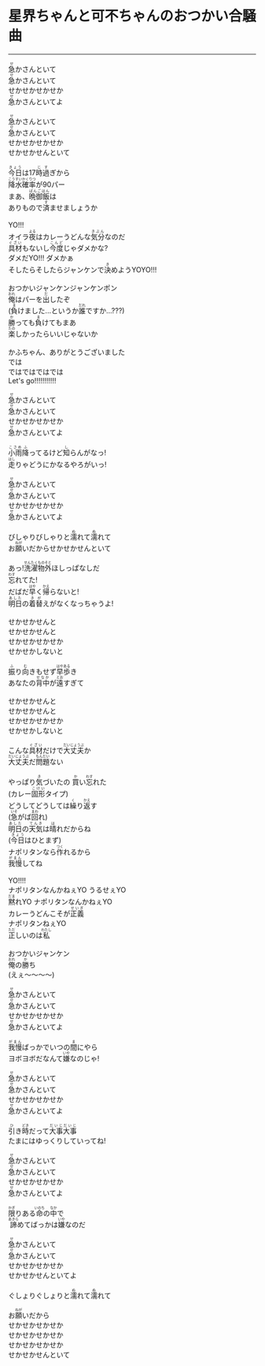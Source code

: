 # 星界ちゃんと可不ちゃんのおつかい合騒曲
---
<lyric>
<ruby>急<rt>せ</rt></ruby>かさんといて<br/>&#13;
<ruby>急<rt>せ</rt></ruby>かさんといて<br/>&#13;
せかせかせかせか<br/>&#13;
<ruby>急<rt>せ</rt></ruby>かさんといてよ<br/>&#13;
<br/>&#13;
<ruby>急<rt>せ</rt></ruby>かさんといて<br/>&#13;
<ruby>急<rt>せ</rt></ruby>かさんといて<br/>&#13;
せかせかせかせか<br/>&#13;
せかせかせんといて<br/>&#13;
<br/>&#13;
<ruby>今日<rt>きょう</rt></ruby>は17<ruby>時<rt>じ</rt></ruby><ruby>過<rt>す</rt></ruby>ぎから<br/>&#13;
<ruby>降水確率<rt>こうすいかくりつ</rt></ruby>が90パー<br/>&#13;
まあ、<ruby>晩御飯<rt>ばんごはん</rt></ruby>は<br/>&#13;
ありもので<ruby>済<rt>す</rt></ruby>ませましょうか<br/>&#13;
<br/>&#13;
YO!!!<br/>&#13;
オイラ<ruby>夜<rt>よる</rt></ruby>はカレーうどんな<ruby>気分<rt>きぶん</rt></ruby>なのだ<br/>&#13;
<ruby>具材<rt>ぐざい</rt></ruby>もないし<ruby>今度<rt>こんど</rt></ruby>じゃダメかな?<br/>&#13;
ダメだYO!!! ダメかぁ<br/>&#13;
そしたらそしたらジャンケンで<ruby>決<rt>き</rt></ruby>めようYOYO!!!<br/>&#13;
<br/>&#13;
おつかいジャンケンジャンケンポン<br/>&#13;
<ruby>俺<rt>おれ</rt></ruby>はパーを<ruby>出<rt>だ</rt></ruby>したぞ<br/>&#13;
(<ruby>負<rt>ま</rt></ruby>けました...というか<ruby>誰<rt>だれ</rt></ruby>ですか…???)<br/>&#13;
<ruby>勝<rt>か</rt></ruby>っても<ruby>負<rt>ま</rt></ruby>けてもまあ<br/>&#13;
<ruby>楽<rt>たの</rt></ruby>しかったらいいじゃないか<br/>&#13;
<br/>&#13;
かふちゃん、ありがとうございました<br/>&#13;
では<br/>&#13;
ではではではでは<br/>&#13;
Let's go!!!!!!!!!!!<br/>&#13;
<br/>&#13;
<ruby>急<rt>せ</rt></ruby>かさんといて<br/>&#13;
<ruby>急<rt>せ</rt></ruby>かさんといて<br/>&#13;
せかせかせかせか<br/>&#13;
<ruby>急<rt>せ</rt></ruby>かさんといてよ<br/>&#13;
<br/>&#13;
<ruby>小雨<rt>こさめ</rt></ruby><ruby>降<rt>ふ</rt></ruby>ってるけど<ruby>知<rt>し</rt></ruby>らんがなっ!<br/>&#13;
<ruby>走<rt>はし</rt></ruby>りゃどうにかなるやろがいっ!<br/>&#13;
<br/>&#13;
<ruby>急<rt>せ</rt></ruby>かさんといて<br/>&#13;
<ruby>急<rt>せ</rt></ruby>かさんといて<br/>&#13;
せかせかせかせか<br/>&#13;
<ruby>急<rt>せ</rt></ruby>かさんといてよ<br/>&#13;
<br/>&#13;
びしゃりびしゃりと<ruby>濡<rt>ぬ</rt></ruby>れて<ruby>濡<rt>ぬ</rt></ruby>れて<br/>&#13;
お<ruby>願<rt>ねが</rt></ruby>いだからせかせかせんといて<br/>&#13;
<br/>&#13;
あっ!<ruby>洗濯物<rt>せんたくもの</rt></ruby><ruby>外<rt>そと</rt></ruby>ほしっぱなしだ<br/>&#13;
<ruby>忘<rt>わす</rt></ruby>れてた!<br/>&#13;
だばだ<ruby>早<rt>はや</rt></ruby>く<ruby>帰<rt>かえ</rt></ruby>らないと!<br/>&#13;
<ruby>明日<rt>あした</rt></ruby>の<ruby>着替<rt>きが</rt></ruby>えがなくなっちゃうよ!<br/>&#13;
<br/>&#13;
せかせかせんと<br/>&#13;
せかせかせんと<br/>&#13;
せかせかせかせか<br/>&#13;
せかせかしないと<br/>&#13;
<br/>&#13;
<ruby>振<rt>ふ</rt></ruby>り<ruby>向<rt>む</rt></ruby>きもせず<ruby>早<rt>はや</rt></ruby><ruby>歩<rt>ある</rt></ruby>き<br/>&#13;
あなたの<ruby>背中<rt>せなか</rt></ruby>が<ruby>遠<rt>とお</rt></ruby>すぎて<br/>&#13;
<br/>&#13;
せかせかせんと<br/>&#13;
せかせかせんと<br/>&#13;
せかせかせかせか<br/>&#13;
せかせかしないと<br/>&#13;
<br/>&#13;
こんな<ruby>具材<rt>ぐざい</rt></ruby>だけで<ruby>大丈夫<rt>だいじょうぶ</rt></ruby>か<br/>&#13;
<ruby>大丈夫<rt>だいじょうぶ</rt></ruby>だ<ruby>問題<rt>もんだい</rt></ruby>ない<br/>&#13;
<br/>&#13;
やっぱり<ruby>気<rt>き</rt></ruby>づいたの <ruby>買<rt>か</rt></ruby>い<ruby>忘<rt>わす</rt></ruby>れた<br/>&#13;
(カレー<ruby>固形<rt>こけい</rt></ruby>タイプ)<br/>&#13;
どうしてどうしては<ruby>繰<rt>く</rt></ruby>り<ruby>返<rt>かえ</rt></ruby>す<br/>&#13;
(<ruby>急<rt>いそ</rt></ruby>がば<ruby>回<rt>まわ</rt></ruby>れ)<br/>&#13;
<ruby>明日<rt>あした</rt></ruby>の<ruby>天気<rt>てんき</rt></ruby>は<ruby>晴<rt>は</rt></ruby>れだからね<br/>&#13;
(<ruby>今日<rt>きょう</rt></ruby>はひとまず)<br/>&#13;
ナポリタンなら<ruby>作<rt>つく</rt></ruby>れるから<br/>&#13;
<ruby>我慢<rt>がまん</rt></ruby>してね<br/>&#13;
<br/>&#13;
YO!!!!<br/>&#13;
ナポリタンなんかねぇYO うるせぇYO<br/>&#13;
<ruby>黙<rt>だま</rt></ruby>れYO ナポリタンなんかねぇYO<br/>&#13;
カレーうどんこそが<ruby>正義<rt>せいぎ</rt></ruby><br/>&#13;
ナポリタンねぇYO<br/>&#13;
<ruby>正<rt>ただ</rt></ruby>しいのは<ruby>私<rt>わたし</rt></ruby><br/>&#13;
<br/>&#13;
おつかいジャンケン<br/>&#13;
<ruby>俺<rt>おれ</rt></ruby>の<ruby>勝<rt>か</rt></ruby>ち<br/>&#13;
(えぇ～～～～)<br/>&#13;
<br/>&#13;
<ruby>急<rt>せ</rt></ruby>かさんといて<br/>&#13;
<ruby>急<rt>せ</rt></ruby>かさんといて<br/>&#13;
せかせかせかせか<br/>&#13;
<ruby>急<rt>せ</rt></ruby>かさんといてよ<br/>&#13;
<br/>&#13;
<ruby>我慢<rt>がまん</rt></ruby>ばっかでいつの<ruby>間<rt>ま</rt></ruby>にやら<br/>&#13;
ヨボヨボだなんて<ruby>嫌<rt>いや</rt></ruby>なのじゃ!<br/>&#13;
<br/>&#13;
<ruby>急<rt>せ</rt></ruby>かさんといて<br/>&#13;
<ruby>急<rt>せ</rt></ruby>かさんといて<br/>&#13;
せかせかせかせか<br/>&#13;
<ruby>急<rt>せ</rt></ruby>かさんといてよ<br/>&#13;
<br/>&#13;
<ruby>引<rt>ひ</rt></ruby>き<ruby>時<rt>どき</rt></ruby>だって<ruby>大事<rt>だいじ</rt></ruby><ruby>大事<rt>だいじ</rt></ruby><br/>&#13;
たまにはゆっくりしていってね!<br/>&#13;
<br/>&#13;
<ruby>急<rt>せ</rt></ruby>かさんといて<br/>&#13;
<ruby>急<rt>せ</rt></ruby>かさんといて<br/>&#13;
せかせかせかせか<br/>&#13;
<ruby>急<rt>せ</rt></ruby>かさんといてよ<br/>&#13;
<br/>&#13;
<ruby>限<rt>かぎ</rt></ruby>りある<ruby>命<rt>いのち</rt></ruby>の<ruby>中<rt>なか</rt></ruby>で<br/>&#13;
<ruby>諦<rt>あきら</rt></ruby>めてばっかは<ruby>嫌<rt>いや</rt></ruby>なのだ<br/>&#13;
<br/>&#13;
<ruby>急<rt>せ</rt></ruby>かさんといて<br/>&#13;
<ruby>急<rt>せ</rt></ruby>かさんといて<br/>&#13;
せかせかせかせか<br/>&#13;
せかせかせんといてよ<br/>&#13;
<br/>&#13;
ぐしょりぐしょりと<ruby>濡<rt>ぬ</rt></ruby>れて<ruby>濡<rt>ぬ</rt></ruby>れて<br/>&#13;
<br/>&#13;
お<ruby>願<rt>ねが</rt></ruby>いだから<br/>&#13;
せかせかせかせか<br/>&#13;
せかせかせかせか<br/>&#13;
せかせかせかせか<br/>&#13;
せかせかせんといて<br/>&#13;
</lyric>
